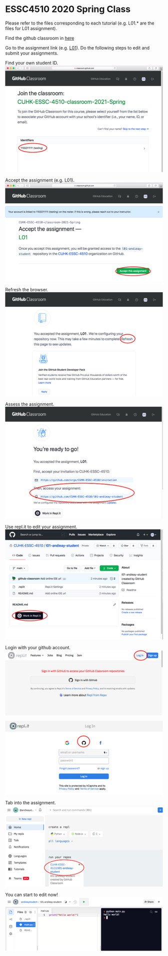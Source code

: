 # ESSC4510 2020 Spring Class

Please refer to the files corresponding to each tutorial (e.g. L01.* are the files for L01 assignment).

Find the github classroom in [here](https://classroom.github.com/classrooms/74946822-cuhk-essc-4510-classroom-2021-spring)

Go to the assignment link (e.g. [L01](https://classroom.github.com/a/227byaeX)). Do the following steps to edit and submit your assignments.

Find your own student ID.
![alt text](/img/01.png)

Accept the assignment (e.g. L01).
![alt text](/img/02.png)

Refresh the browser.
![alt text](/img/03.png)

Assess the assignment.
![alt text](/img/04.png)

Use repl.it to edit your assignment.
![alt text](/img/05.png)

Login with your github account.
![alt text](/img/06.png)

![alt text](/img/07.png)

Tab into the assignment.
![alt text](/img/08.png)

You can start to edit now!
![alt text](/img/09.png)
